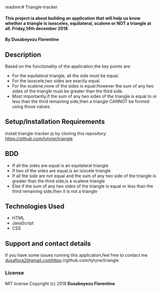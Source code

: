 readme:# Triangle-tracker
#### This project ia about building an application that will help us know whether a triangle is isosceles, equilateral, scalene or NOT a triangle at all.         Friday,14th december 2018
#### By **Dusabeyezu Florentine**
## Description
Based on the functionality of the application,the key points are:
* For the equilateral triangle, all the side must be equal.
* For the isoscele,two sides are exactly equal.
* For the scalene,none of the sides is equal.However the sum of any two sides of the triangle must be greater than the third side.
* Most importantly,if the sum of any two sides of the triangle is equal to or less than the third remaining side,then a triangle CANNOT be formed using those values.
## Setup/Installation Requirements
Install triangle-tracker-js by cloning this repository:
https://github.com/tytyne/triangle

## BDD
* If all the sides are equal is an equilateral triangle
* If two of the sides are equal,is an isiscele triangle
* If all the side are not equal and the sum of any two side of the triangle is greater than the third side,is a scalene triangle
* Else if the sum of any two sides of the triangle is equal or less than the third remaining side,then it is not a triangle
## Technologies Used
- HTML
- JavaScript
- CSS
## Support and contact details
If you have some issues running this application,feel free to contact me dusaflora2@gmail.comhttps://github.com/tytyne/triangle
### License
MIT license
Copyright (c) 2018 **Dusabeyezu Florentine**


